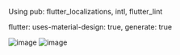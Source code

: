 Using pub: flutter_localizations, intl, flutter_lint

flutter:
  uses-material-design: true, 
  generate: true

![image](https://github.com/Bishozit/Localization_in_flutter/assets/110930138/f2e91627-15b7-43bb-9787-b6bbe47b250a)
![image](https://github.com/Bishozit/Localization_in_flutter/assets/110930138/56b2bdcd-7cc4-4316-ba71-f81158ce53af)

